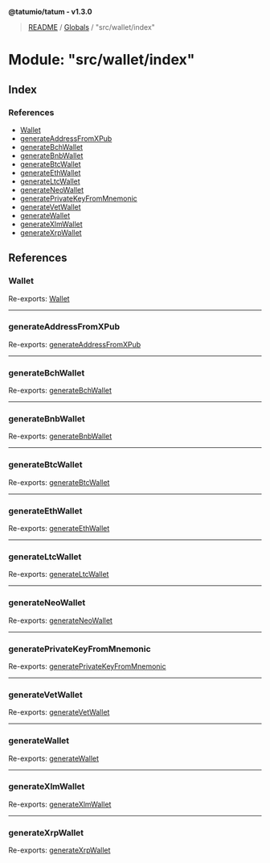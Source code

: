 **@tatumio/tatum - v1.3.0**

> [README](../README.md) / [Globals](../globals.md) / "src/wallet/index"

# Module: "src/wallet/index"

## Index

### References

* [Wallet](_src_wallet_index_.md#wallet)
* [generateAddressFromXPub](_src_wallet_index_.md#generateaddressfromxpub)
* [generateBchWallet](_src_wallet_index_.md#generatebchwallet)
* [generateBnbWallet](_src_wallet_index_.md#generatebnbwallet)
* [generateBtcWallet](_src_wallet_index_.md#generatebtcwallet)
* [generateEthWallet](_src_wallet_index_.md#generateethwallet)
* [generateLtcWallet](_src_wallet_index_.md#generateltcwallet)
* [generateNeoWallet](_src_wallet_index_.md#generateneowallet)
* [generatePrivateKeyFromMnemonic](_src_wallet_index_.md#generateprivatekeyfrommnemonic)
* [generateVetWallet](_src_wallet_index_.md#generatevetwallet)
* [generateWallet](_src_wallet_index_.md#generatewallet)
* [generateXlmWallet](_src_wallet_index_.md#generatexlmwallet)
* [generateXrpWallet](_src_wallet_index_.md#generatexrpwallet)

## References

### Wallet

Re-exports: [Wallet](../interfaces/_src_wallet_wallet_.wallet.md)

___

### generateAddressFromXPub

Re-exports: [generateAddressFromXPub](_src_wallet_address_.md#generateaddressfromxpub)

___

### generateBchWallet

Re-exports: [generateBchWallet](_src_wallet_wallet_.md#generatebchwallet)

___

### generateBnbWallet

Re-exports: [generateBnbWallet](_src_wallet_wallet_.md#generatebnbwallet)

___

### generateBtcWallet

Re-exports: [generateBtcWallet](_src_wallet_wallet_.md#generatebtcwallet)

___

### generateEthWallet

Re-exports: [generateEthWallet](_src_wallet_wallet_.md#generateethwallet)

___

### generateLtcWallet

Re-exports: [generateLtcWallet](_src_wallet_wallet_.md#generateltcwallet)

___

### generateNeoWallet

Re-exports: [generateNeoWallet](_src_wallet_wallet_.md#generateneowallet)

___

### generatePrivateKeyFromMnemonic

Re-exports: [generatePrivateKeyFromMnemonic](_src_wallet_address_.md#generateprivatekeyfrommnemonic)

___

### generateVetWallet

Re-exports: [generateVetWallet](_src_wallet_wallet_.md#generatevetwallet)

___

### generateWallet

Re-exports: [generateWallet](_src_wallet_wallet_.md#generatewallet)

___

### generateXlmWallet

Re-exports: [generateXlmWallet](_src_wallet_wallet_.md#generatexlmwallet)

___

### generateXrpWallet

Re-exports: [generateXrpWallet](_src_wallet_wallet_.md#generatexrpwallet)
